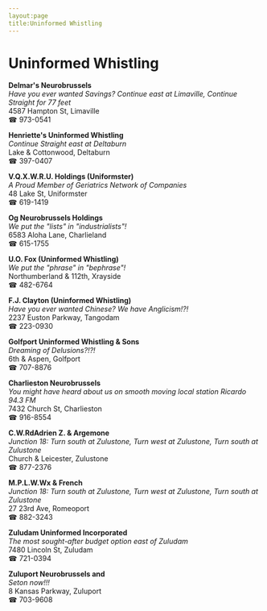 ```yaml
---
layout:page
title:Uninformed Whistling
---
```

# Uninformed Whistling

**Delmar's Neurobrussels**  
_Have you ever wanted Savings? 
Continue east at Limaville, Continue Straight for 77 feet_  
4587 Hampton St, Limaville  
☎ 973-0541



**Henriette's Uninformed Whistling**  
_Continue Straight east at Deltaburn_  
Lake & Cottonwood, Deltaburn  
☎ 397-0407



**V.Q.X.W.R.U. Holdings (Uniformster)**  
_A Proud Member of Geriatrics Network of Companies_  
48 Lake St, Uniformster  
☎ 619-1419



**Og Neurobrussels Holdings**  
_We put the "lists" in "industrialists"!_  
6583 Aloha Lane, Charlieland  
☎ 615-1755



**U.O. Fox (Uninformed Whistling)**  
_We put the "phrase" in "bephrase"!_  
Northumberland & 112th, Xrayside  
☎ 482-6764



**F.J. Clayton (Uninformed Whistling)**  
_Have you ever wanted Chinese? We have Anglicism!?!_  
2237 Euston Parkway, Tangodam  
☎ 223-0930



**Golfport Uninformed Whistling & Sons**  
_Dreaming of Delusions?!?!_  
6th & Aspen, Golfport  
☎ 707-8876



**Charlieston Neurobrussels**  
_You might have heard about us on smooth moving local station Ricardo 94.3 FM_  
7432 Church St, Charlieston  
☎ 916-8554



**C.W.RdAdrien Z. & Argemone**  
_Junction 18: Turn south at Zulustone, Turn west at Zulustone, Turn south at Zulustone_  
Church & Leicester, Zulustone  
☎ 877-2376



**M.P.L.W.Wx & French**  
_Junction 18: Turn south at Zulustone, Turn west at Zulustone, Turn south at Zulustone_  
27 23rd Ave, Romeoport  
☎ 882-3243



**Zuludam Uninformed Incorporated**  
_The most sought-after budget option east of Zuludam_  
7480 Lincoln St, Zuludam  
☎ 721-0394



**Zuluport Neurobrussels and**  
_Seton now!!!_  
8 Kansas Parkway, Zuluport  
☎ 703-9608



